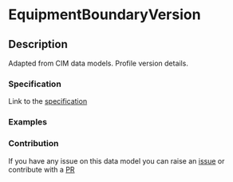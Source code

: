 # EquipmentBoundaryVersion

## Description 

Adapted from CIM data models. Profile version details.
### Specification

Link to the [specification](https://smart-data-models.github.io/dataModel.EnergyCIM/EquipmentBoundaryVersion/doc/spec.md)
### Examples
### Contribution

 If you have any issue on this data model you can raise an [issue](https://github.com/smart-data-models/dataModel.EnergyCIM/issues)  or contribute with a [PR](https://github.com/smart-data-models/dataModel.EnergyCIM/pulls)